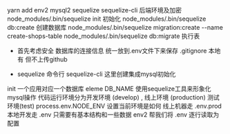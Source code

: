 yarn add env2 mysql2 sequelize sequelize-cli 后端环境及加密 node_modules/.bin/sequelize init 初始化 node_modules/.bin/sequelize db:create 创建数据库 node_modules/.bin/sequelize migration:create --name create-shops-table node_modules/.bin/sequelize db:migrate 执行表

- 首先考虑安全 数据库的连接信息 统一放到.env文件下来保存 .gitignore 本地有 但不上传github

- sequelize 命令行 sequelize-cli 这里创建集成mysql初始化

init 一个应用对应一个数据库 eleme DB_NAME 使用sequelize工具来形象化mysql操作
代码运行环境分为开发环境 (develop) , 线上环境 (production) 测试环境(test) process.env.NODE_ENV 设置当前环境是如何 线上机器走 .env.prod 本地开发走 .env 只需要有基本结构和一些数据 env2 帮我们将 .env 逐行读取为配置